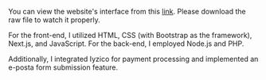 You can view the website's interface from this [link](https://github.com/Full-Stack-Web-Developers01/EnkareHomeWebsite/blob/main/Tan%C4%B1t%C4%B1m.mp4). Please download the raw file to watch it properly.

For the front-end, I utilized HTML, CSS (with Bootstrap as the framework), Next.js, and JavaScript.
For the back-end, I employed Node.js and PHP.

Additionally, I integrated Iyzico for payment processing and implemented an e-posta form submission feature.
